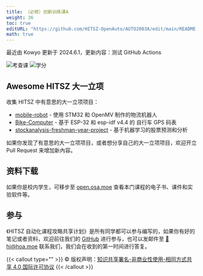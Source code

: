 ```yaml
---
title: （必修）创新训练课A
weight: 36
toc: true
editURL: "https://github.com/HITSZ-OpenAuto/AUTO2003A/edit/main/README.md"
math: true
---
```

最近由 Kowyo 更新于 2024.6.1，更新内容：测试 GitHub Actions


![考查课](https://img.shields.io/badge/%E8%80%83%E6%9F%A5%E8%AF%BE-green)
![学分](https://img.shields.io/badge/%E5%AD%A6%E5%88%86-1-moccasin)

## Awesome HITSZ 大一立项

收集 HITSZ 中有意思的大一立项项目：

- [mobile-robot](https://github.com/kowyo/mobile-robot) - 使用 STM32 和 OpenMV 制作的物流机器人
- [Bike-Computer](https://github.com/MaxwellJay256/Bike-Computer) - 基于 ESP-32 和 esp-idf v4.4 的 自行车 GPS 码表
- [stockanalysis-freshman-year-project](https://github.com/efJerryYang/stockanalysis-freshman-year-project) - 基于机器学习的股票预测和分析

如果你发现了有意思的大一立项项目，或者想分享自己的大一立项项目，欢迎开立 Pull Request 来增加新內容。

## 资料下载


如果你是校内学生，可移步至 <a href='https://open.osa.moe/openauto/AUTO2003A'>open.osa.moe</a> 查看本门课程的电子书、课件和实验软件等。

## 参与

《HITSZ 自动化课程攻略共享计划》是所有同学都可以参与编写的，如果你有好的笔记或者资料，欢迎前往我们的 [GitHub](https://github.com/HITSZ-OpenAuto) 进行参与，也可以发邮件至 [📮hi@hoa.moe](mailto:hi@hoa.moe) 联系我们，我们会在收到的第一时间进行答复。

{{< callout type="" >}}
  © 版权声明：[知识共享署名-非商业性使用-相同方式共享 4.0 国际许可协议](https://creativecommons.org/licenses/by-nc-sa/4.0/)
{{< /callout >}}
